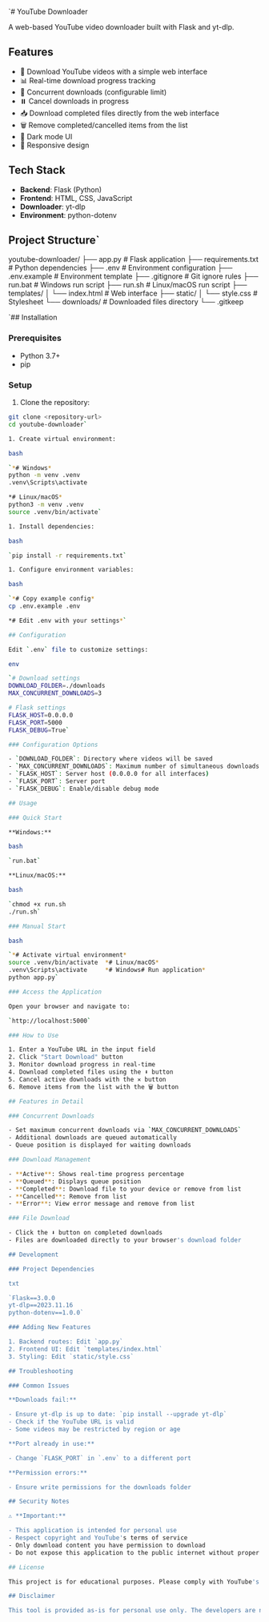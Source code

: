 `# YouTube Downloader

A web-based YouTube video downloader built with Flask and yt-dlp.

## Features

- 🎥 Download YouTube videos with a simple web interface
- 📊 Real-time download progress tracking
- 🔄 Concurrent downloads (configurable limit)
- ⏸️ Cancel downloads in progress
- 📥 Download completed files directly from the web interface
- 🗑️ Remove completed/cancelled items from the list
- 🌙 Dark mode UI
- 📱 Responsive design

## Tech Stack

- ****Backend****: Flask (Python)
- ****Frontend****: HTML, CSS, JavaScript
- ****Downloader****: yt-dlp
- ****Environment****: python-dotenv

## Project Structure`

youtube-downloader/
├── app.py                  # Flask application
├── requirements.txt        # Python dependencies
├── .env                    # Environment configuration
├── .env.example           # Environment template
├── .gitignore             # Git ignore rules
├── run.bat                # Windows run script
├── run.sh                 # Linux/macOS run script
├── templates/
│   └── index.html         # Web interface
├── static/
│   └── style.css          # Stylesheet
└── downloads/             # Downloaded files directory
└── .gitkeep

`## Installation

### Prerequisites

- Python 3.7+
- pip

### Setup

1. Clone the repository:
```bash
git clone <repository-url>
cd youtube-downloader`

1. Create virtual environment:

bash

`*# Windows*
python -m venv .venv
.venv\Scripts\activate

*# Linux/macOS*
python3 -m venv .venv
source .venv/bin/activate`

1. Install dependencies:

bash

`pip install -r requirements.txt`

1. Configure environment variables:

bash

`*# Copy example config*
cp .env.example .env

*# Edit .env with your settings*`

## Configuration

Edit `.env` file to customize settings:

env

`# Download settings
DOWNLOAD_FOLDER=./downloads
MAX_CONCURRENT_DOWNLOADS=3

# Flask settings
FLASK_HOST=0.0.0.0
FLASK_PORT=5000
FLASK_DEBUG=True`

### Configuration Options

- `DOWNLOAD_FOLDER`: Directory where videos will be saved
- `MAX_CONCURRENT_DOWNLOADS`: Maximum number of simultaneous downloads
- `FLASK_HOST`: Server host (0.0.0.0 for all interfaces)
- `FLASK_PORT`: Server port
- `FLASK_DEBUG`: Enable/disable debug mode

## Usage

### Quick Start

**Windows:**

bash

`run.bat`

**Linux/macOS:**

bash

`chmod +x run.sh
./run.sh`

### Manual Start

bash

`*# Activate virtual environment*
source .venv/bin/activate  *# Linux/macOS*
.venv\Scripts\activate     *# Windows# Run application*
python app.py`

### Access the Application

Open your browser and navigate to:

`http://localhost:5000`

### How to Use

1. Enter a YouTube URL in the input field
2. Click "Start Download" button
3. Monitor download progress in real-time
4. Download completed files using the ⬇ button
5. Cancel active downloads with the ✕ button
6. Remove items from the list with the 🗑 button

## Features in Detail

### Concurrent Downloads

- Set maximum concurrent downloads via `MAX_CONCURRENT_DOWNLOADS`
- Additional downloads are queued automatically
- Queue position is displayed for waiting downloads

### Download Management

- **Active**: Shows real-time progress percentage
- **Queued**: Displays queue position
- **Completed**: Download file to your device or remove from list
- **Cancelled**: Remove from list
- **Error**: View error message and remove from list

### File Download

- Click the ⬇ button on completed downloads
- Files are downloaded directly to your browser's download folder

## Development

### Project Dependencies

txt

`Flask==3.0.0
yt-dlp==2023.11.16
python-dotenv==1.0.0`

### Adding New Features

1. Backend routes: Edit `app.py`
2. Frontend UI: Edit `templates/index.html`
3. Styling: Edit `static/style.css`

## Troubleshooting

### Common Issues

**Downloads fail:**

- Ensure yt-dlp is up to date: `pip install --upgrade yt-dlp`
- Check if the YouTube URL is valid
- Some videos may be restricted by region or age

**Port already in use:**

- Change `FLASK_PORT` in `.env` to a different port

**Permission errors:**

- Ensure write permissions for the downloads folder

## Security Notes

⚠️ **Important:**

- This application is intended for personal use
- Respect copyright and YouTube's terms of service
- Only download content you have permission to download
- Do not expose this application to the public internet without proper security measures

## License

This project is for educational purposes. Please comply with YouTube's Terms of Service and respect copyright laws.

## Disclaimer

This tool is provided as-is for personal use only. The developers are not responsible for any misuse of this application. Users are responsible for ensuring their use complies with applicable laws and terms of service.